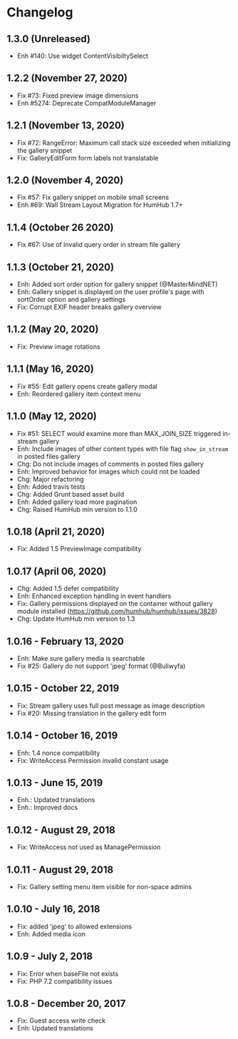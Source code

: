 Changelog
=========

1.3.0 (Unreleased)
---------------------
- Enh #140: Use widget ContentVisibiltySelect


1.2.2 (November 27, 2020)
-----------------------
- Fix #73: Fixed preview image dimensions
- Enh #5274: Deprecate CompatModuleManager


1.2.1 (November 13, 2020)
-----------------------
- Fix #72: RangeError: Maximum call stack size exceeded when initializing the gallery snippet
- Fix: GalleryEditForm form labels not translatable


1.2.0 (November 4, 2020)
------------------------
- Fix #57: Fix gallery snippet on mobile small screens
- Enh #69: Wall Stream Layout Migration for HumHub 1.7+


1.1.4 (October 26 2020)
------------------------
- Fix #67: Use of invalid query order in stream file gallery


1.1.3 (October 21, 2020)
------------------------
- Enh: Added sort order option for gallery snippet (@MasterMindNET) 
- Enh: Gallery snippet is displayed on the user profile's page with sortOrder option and gallery settings
- Fix: Corrupt EXIF header breaks gallery overview


1.1.2 (May 20, 2020)
-----------------------
- Fix: Preview image rotations


1.1.1 (May 16, 2020)
-----------------------
- Fix #55: Edit gallery opens create gallery modal
- Enh: Reordered gallery item context menu


1.1.0 (May 12, 2020)
-----------------------
- Fix #51: SELECT would examine more than MAX_JOIN_SIZE triggered in-stream gallery
- Enh: Include images of other content types with file flag  `show_in_stream` in posted files gallery
- Chg: Do not include images of comments in posted files gallery
- Enh: Improved behavior for images which could not be loaded
- Chg: Major refactoring
- Enh: Added travis tests
- Chg: Added Grunt based asset build
- Enh: Added gallery load more pagination
- Chg: Raised HumHub min version to 1.1.0

1.0.18 (April 21, 2020)
-----------------------
- Fix: Added 1.5 PreviewImage compatibility


1.0.17 (April 06, 2020)
--------------------
- Chg: Added 1.5 defer compatibility
- Enh: Enhanced exception handling in event handlers
- Fix: Gallery permissions displayed on the container without gallery module installed (https://github.com/humhub/humhub/issues/3828)
- Chg: Update HumHub min version to 1.3


1.0.16 - February 13, 2020
---------------------
- Enh: Make sure gallery media is searchable
- Fix #25: Gallery do not support 'jpeg' format (@Buliwyfa)


1.0.15 - October 22, 2019
---------------------
- Fix: Stream gallery uses full post message as image description
- Fix #20: Missing translation in the gallery edit form


1.0.14 - October 16, 2019
---------------------
- Enh: 1.4 nonce compatibility
- Fix: WriteAccess Permission invalid constant usage


1.0.13 - June 15, 2019
---------------------
- Enh.: Updated translations
- Enh.: Improved docs


1.0.12 - August 29, 2018
---------------------
- Fix: WriteAccess not used as ManagePermission


1.0.11 - August 29, 2018
---------------------
- Fix: Gallery setting menu item visible for non-space admins


1.0.10 - July 16, 2018
---------------------
- Fix: added 'jpeg' to allowed extensions
- Enh: Added media icon


1.0.9 - July 2, 2018
---------------------
- Fix: Error when baseFile not exists
- Fix: PHP 7.2 compatibility issues


1.0.8 - December 20, 2017
---------------------
- Fix: Guest access write check
- Enh: Updated translations

